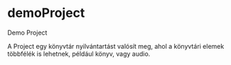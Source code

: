 # demoProject
Demo Project

A Project egy könyvtár nyilvántartást valósít meg, ahol a könyvtári elemek többfélék is lehetnek, például könyv, vagy audio.
